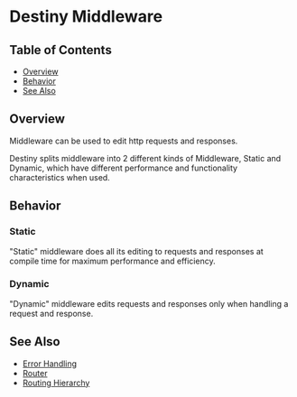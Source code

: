 # Destiny Middleware

## Table of Contents

- [Overview](#overview)
- [Behavior](#behavior)
- [See Also](#see-also)

## Overview

Middleware can be used to edit http requests and responses.

Destiny splits middleware into 2 different kinds of Middleware, Static and Dynamic, which have different performance and functionality characteristics when used.

## Behavior

### Static

"Static" middleware does all its editing to requests and responses at compile time for maximum performance and efficiency.

### Dynamic

"Dynamic" middleware edits requests and responses only when handling a request and response.

## See Also
- [Error Handling](https://github.com/RandomHashTags/destiny/tree/main/Sources/Documentation.docc/ErrorHandling.md)
- [Router](https://github.com/RandomHashTags/destiny/tree/main/Sources/Documentation.docc/Router.md)
- [Routing Hierarchy](https://github.com/RandomHashTags/destiny/tree/main/Sources/Documentation.docc/RoutingHierarchy.md)